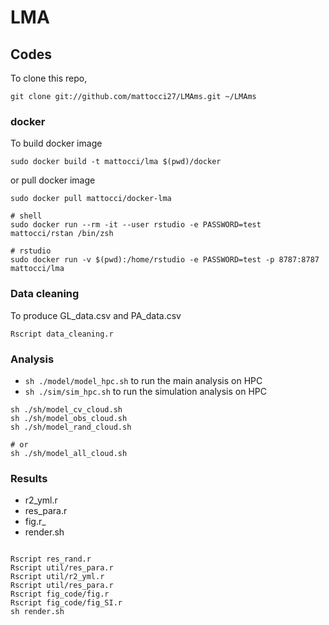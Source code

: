 # LMA

## Codes

To clone this repo,

```
git clone git://github.com/mattocci27/LMAms.git ~/LMAms
```

### docker

To build docker image

```
sudo docker build -t mattocci/lma $(pwd)/docker
```

or pull docker image

```
sudo docker pull mattocci/docker-lma
```

```
# shell
sudo docker run --rm -it --user rstudio -e PASSWORD=test mattocci/rstan /bin/zsh

# rstudio
sudo docker run -v $(pwd):/home/rstudio -e PASSWORD=test -p 8787:8787 mattocci/lma
```

### Data cleaning  

To produce GL_data.csv and PA_data.csv

```
Rscript data_cleaning.r
```

### Analysis

- `sh ./model/model_hpc.sh` to run the main analysis on HPC
- `sh ./sim/sim_hpc.sh` to run the simulation analysis on HPC


```
sh ./sh/model_cv_cloud.sh
sh ./sh/model_obs_cloud.sh
sh ./sh/model_rand_cloud.sh

# or 
sh ./sh/model_all_cloud.sh
```

### Results

- r2_yml.r
- res_para.r
- fig.r_
- render.sh

```{r}

Rscript res_rand.r
Rscript util/res_para.r
Rscript util/r2_yml.r
Rscript util/res_para.r
Rscript fig_code/fig.r
Rscript fig_code/fig_SI.r
sh render.sh

```

